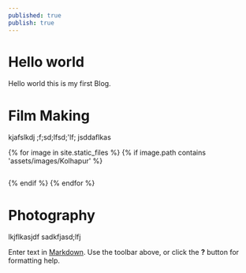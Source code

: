 ```yaml
---
published: true
publish: true
---
```

# Hello world  

 Hello world this is my first Blog.
 
# Film Making	
	
kjafslkdj ;f;sd;lfsd;'lf; jsddaflkas 

{% for image in site.static_files %}
  {% if image.path contains 'assets/images/Kolhapur' %}
 
<img src="{{ image.path }}" alt="">
 
 
 {% endif %}
{% endfor %}
    
# Photography


lkjflkasjdf
sadkfjasd;lfj


Enter text in [Markdown](http://daringfireball.net/projects/markdown/). Use the toolbar above, or click the **?** button for formatting help.

